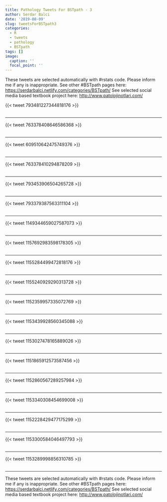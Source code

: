 ```yaml
---
title: Pathology Tweets For BSTpath - 3
author: Serdar Balci
date: '2019-08-09'
slug: tweetsForBSTpath3
categories:
  - R
  - tweets
  - pathology
  - BSTpath
tags: []
image:
  caption: ''
  focal_point: ''
---
```



These tweets are selected automatically with #rstats code. Please inform me if any is inappropriate.
See other #BSTpath pages here: https://serdarbalci.netlify.com/categories/BSTpath/ 
See selected social media based textbook project here: http://www.patolojinotlari.com/

{{< tweet 793481227344818176 >}}
<br>
<br>
<hr>
{{< tweet 763378408646586368 >}}
<br>
<br>
<hr>
{{< tweet 609510642475749376 >}}
<br>
<br>
<hr>
{{< tweet 763378410294878209 >}}
<br>
<br>
<hr>
{{< tweet 793453906504265728 >}}
<br>
<br>
<hr>
{{< tweet 793379387563311104 >}}
<br>
<br>
<hr>
{{< tweet 1149344659027587073 >}}
<br>
<br>
<hr>
{{< tweet 1157692983598178305 >}}
<br>
<br>
<hr>
{{< tweet 1155284499472818176 >}}
<br>
<br>
<hr>
{{< tweet 1155240929290313728 >}}
<br>
<br>
<hr>
{{< tweet 1152359957335072769 >}}
<br>
<br>
<hr>
{{< tweet 1153439928560345088 >}}
<br>
<br>
<hr>
{{< tweet 1153027478165889026 >}}
<br>
<br>
<hr>
{{< tweet 1151865912573587456 >}}
<br>
<br>
<hr>
{{< tweet 1152860567289257984 >}}
<br>
<br>
<hr>
{{< tweet 1153340308454699008 >}}
<br>
<br>
<hr>
{{< tweet 1152228429477175299 >}}
<br>
<br>
<hr>
{{< tweet 1153300584046497793 >}}
<br>
<br>
<hr>
{{< tweet 1153289998856310785 >}}
<br>
<br>
<hr>


These tweets are selected automatically with #rstats code. Please inform me if any is inappropriate.
See other #BSTpath pages here: https://serdarbalci.netlify.com/categories/BSTpath/ 
See selected social media based textbook project here: http://www.patolojinotlari.com/
